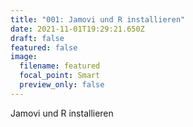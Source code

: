```yaml
---
title: "001: Jamovi und R installieren"
date: 2021-11-01T19:29:21.650Z
draft: false
featured: false
image:
  filename: featured
  focal_point: Smart
  preview_only: false
---
```

Jamovi und R installieren